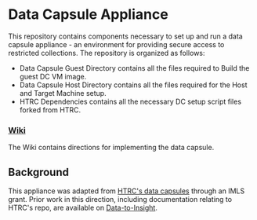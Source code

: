 # Data Capsule Appliance
This repository contains components necessary to set up and run a data capsule appliance - an environment for providing secure access to restricted collections. The repository is organized as follows:

* Data Capsule Guest Directory contains all the files required to Build the guest DC VM image.
* Data Capsule Host Directory contains all the files required for the Host and Target Machine setup.
* HTRC Dependencies contains all the necessary DC setup script files forked from HTRC.

### [Wiki](https://github.com/TempleDSS/data-capsule-appliance/wiki)

The Wiki contains directions for implementing the data capsule.

## Background 

This appliance was adapted from [HTRC's data capsules](https://github.com/htrc/HTRC-DataCapsules) through an IMLS grant. Prior work in this direction, including documentation relating to HTRC's repo, are available on [Data-to-Insight](https://data-to-insight-center.github.io/data-capsule-appliance/intro/).
